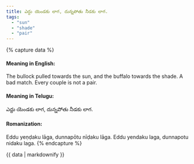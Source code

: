 ```yaml
---
title: ఎద్దు యెండకు లాగ, దున్నపోతు నీడకు లాగ.
tags:
  - "sun"
  - "shade"
  - "pair"
---
```


{% capture data %}
#### Meaning in English:
The bullock pulled towards the sun, and the buffalo towards the shade.
A bad match.
Every couple is not a pair.

#### Meaning in Telugu:
ఎద్దు యెండకు లాగ, దున్నపోతు నీడకు లాగ.

#### Romanization:
Eddu yeṇḍaku lāga, dunnapōtu nīḍaku lāga.
Eddu yendaku laga, dunnapotu nidaku laga.
{% endcapture %}

{{ data | markdownify }}

